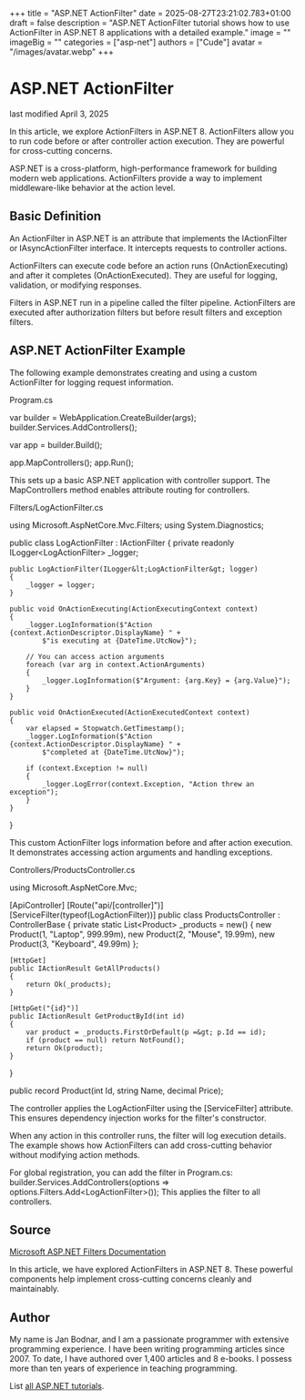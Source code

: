 +++
title = "ASP.NET ActionFilter"
date = 2025-08-27T23:21:02.783+01:00
draft = false
description = "ASP.NET ActionFilter tutorial shows how to use
ActionFilter in ASP.NET 8 applications with a detailed example."
image = ""
imageBig = ""
categories = ["asp-net"]
authors = ["Cude"]
avatar = "/images/avatar.webp"
+++

# ASP.NET ActionFilter

last modified April 3, 2025

In this article, we explore ActionFilters in ASP.NET 8. ActionFilters allow you
to run code before or after controller action execution. They are powerful for
cross-cutting concerns.

ASP.NET is a cross-platform, high-performance framework for building modern web
applications. ActionFilters provide a way to implement middleware-like behavior
at the action level.

## Basic Definition

An ActionFilter in ASP.NET is an attribute that implements the IActionFilter or
IAsyncActionFilter interface. It intercepts requests to controller actions.

ActionFilters can execute code before an action runs (OnActionExecuting) and
after it completes (OnActionExecuted). They are useful for logging, validation,
or modifying responses.

Filters in ASP.NET run in a pipeline called the filter pipeline. ActionFilters
are executed after authorization filters but before result filters and exception
filters.

## ASP.NET ActionFilter Example

The following example demonstrates creating and using a custom ActionFilter for
logging request information.

Program.cs
  

var builder = WebApplication.CreateBuilder(args);
builder.Services.AddControllers();

var app = builder.Build();

app.MapControllers();
app.Run();

This sets up a basic ASP.NET application with controller support. The
MapControllers method enables attribute routing for controllers.

Filters/LogActionFilter.cs
  

using Microsoft.AspNetCore.Mvc.Filters;
using System.Diagnostics;

public class LogActionFilter : IActionFilter
{
    private readonly ILogger&lt;LogActionFilter&gt; _logger;

    public LogActionFilter(ILogger&lt;LogActionFilter&gt; logger)
    {
        _logger = logger;
    }

    public void OnActionExecuting(ActionExecutingContext context)
    {
        _logger.LogInformation($"Action {context.ActionDescriptor.DisplayName} " +
            $"is executing at {DateTime.UtcNow}");
        
        // You can access action arguments
        foreach (var arg in context.ActionArguments)
        {
            _logger.LogInformation($"Argument: {arg.Key} = {arg.Value}");
        }
    }

    public void OnActionExecuted(ActionExecutedContext context)
    {
        var elapsed = Stopwatch.GetTimestamp();
        _logger.LogInformation($"Action {context.ActionDescriptor.DisplayName} " +
            $"completed at {DateTime.UtcNow}");
        
        if (context.Exception != null)
        {
            _logger.LogError(context.Exception, "Action threw an exception");
        }
    }
}

This custom ActionFilter logs information before and after action execution. It
demonstrates accessing action arguments and handling exceptions.

Controllers/ProductsController.cs
  

using Microsoft.AspNetCore.Mvc;

[ApiController]
[Route("api/[controller]")]
[ServiceFilter(typeof(LogActionFilter))]
public class ProductsController : ControllerBase
{
    private static List&lt;Product&gt; _products = new()
    {
        new Product(1, "Laptop", 999.99m),
        new Product(2, "Mouse", 19.99m),
        new Product(3, "Keyboard", 49.99m)
    };

    [HttpGet]
    public IActionResult GetAllProducts()
    {
        return Ok(_products);
    }

    [HttpGet("{id}")]
    public IActionResult GetProductById(int id)
    {
        var product = _products.FirstOrDefault(p =&gt; p.Id == id);
        if (product == null) return NotFound();
        return Ok(product);
    }
}

public record Product(int Id, string Name, decimal Price);

The controller applies the LogActionFilter using the [ServiceFilter]
attribute. This ensures dependency injection works for the filter's constructor.

When any action in this controller runs, the filter will log execution details.
The example shows how ActionFilters can add cross-cutting behavior without
modifying action methods.

For global registration, you can add the filter in Program.cs:
builder.Services.AddControllers(options =&gt; 
options.Filters.Add&lt;LogActionFilter&gt;());
This applies the filter to all controllers.

## Source

[Microsoft ASP.NET Filters Documentation](https://learn.microsoft.com/en-us/aspnet/core/mvc/controllers/filters?view=aspnetcore-8.0)

In this article, we have explored ActionFilters in ASP.NET 8. These powerful
components help implement cross-cutting concerns cleanly and maintainably.

## Author

My name is Jan Bodnar, and I am a passionate programmer with extensive
programming experience. I have been writing programming articles since 2007.
To date, I have authored over 1,400 articles and 8 e-books. I possess more
than ten years of experience in teaching programming.

List [all ASP.NET tutorials](/all/#asp-net).